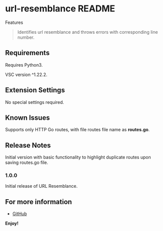 # url-resemblance README

Features

> Identifies url resemblance and throws errors with corresponding line number.

## Requirements

Requires Python3.

VSC version ^1.22.2.

## Extension Settings

No special settings required.

## Known Issues

Supports only HTTP Go routes, with file routes file name as **routes.go**.

## Release Notes

Initial version with basic functionality to highlight duplicate routes upon saving routes.go file.

### 1.0.0

Initial release of URL Resemblance.

## For more information

* [GitHub](https://github.com/Adhithyanadhi/url-resemblance)

**Enjoy!**
